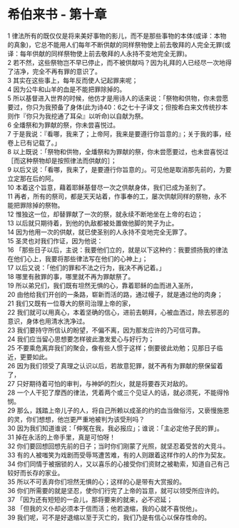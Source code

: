 # 希伯来书 - 第十章
  
 1 律法所有的既仅仅是将来美好事物的影儿，而不是那些事物的本体(或译：本物的真象)，它总不能用人们每年不断供献的同样祭物使上前去敬拜的人完全无罪(或译：每年供献的同样祭物使上前去敬拜的人永持不变地完全无罪)。  
 2 若不然，这些祭物岂不早已停止，而不被供献吗？因为礼拜的人已经尽一次地得了洁净，完全不再有罪的意识了。  
 3 其实在这些事上，每年反而使人记起罪来呢；  
 4 因为公牛和山羊的血是不能把罪除掉的。  
 5 所以基督进入世界的时候，他仿才是用诗人的话来说：「祭物和供物，你未尝愿要过，你只为我预备了身体(此为诗40：6之七十子译文；但按希白来文传统抄本则作『你只为我挖通了耳朵』以听命)以自献为祭。  
 6 全燔祭和为罪献的祭，你未尝喜悦过。  
 7 于是我说：『看哪，我来了；上帝阿，我来是要遵行你旨意的』；关于我的事，经卷上已有记载了。」  
 8 以上既说：「祭物和供物，全燔祭和为罪献的祭，你未尝愿要过，也未尝喜悦过［而这种祭物却是按照律法而供献的］；  
 9 以后又说：「看哪，我来了，是要遵行你旨意的」。可见他是取消那先前的，为要立定那在后的阿。  
 10 本着这个旨意，藉着耶稣基督尽一次之供献身体，我们已成为圣别了。  
 11 再者，所有的祭司，都是天天站着，作事奉的工，屡次供献同样的祭物，永不能把罪除掉的祭物。  
 12 惟独这一位，却替罪献了一次的祭，就永续不断地坐在上帝的右边；  
 13 以后就只期待着，到他的仇敌都被处置做他脚的凳子为止。  
 14 因为他用一次的供献，就已使圣别的人永持不变地完全无罪了。  
 15 圣灵也对我们作证，因为他说：  
 16 「那些日子以后，主说：我要他们立的，就是以下这种约：我要颁扬我的律法在他们心上，我要将那些律法写在他们的心神上」；  
 17 以后又说：「他们的罪和不法之行为，我决不再记着。」  
 18 哪里有赦罪的事，哪里就不再为罪献祭了。  
 19 所以弟兄们，我们既有坦然无惧的心，靠着耶稣的血而进入圣所，  
 20 由他给我们开创的一条路，崭新而活的路，通过幔子，就是通过他的肉身；  
 21 我们又既有一位尊大的祭司治理上帝的家，  
 22 我们就可以用真心，本着坚确的信心，进前去朝拜，心被血洒过，除去邪恶的意识，身体也用清水洗净过。  
 23 我们要持守所信认的盼望，不偏不离，因为那发应许的乃可信可靠。  
 24 我们应当留心思想要怎样彼此激发爱心与好行为；  
 25 不要乘危离弃我们的聚会，像有些人惯于这样；倒要彼此劝勉；见那日子临近，更要如此。  
 26 因为我们领受了真理之认识以后，若故意犯罪，就不再有为罪献的祭保留着了，  
 27 只好期待着可怕的审判，与神妒的烈火，就是将要吞灭对敌的。  
 28 一个人干犯了摩西的律法，凭着两个或三个见证人的话，就必须死，不能得怜悯。  
 29 那么，践踏上帝儿子的人，将自己所赖以成圣的约的血当做俗污，又亵慢施恩的灵，你们想想，他岂更严重地被判为该受刑吗？  
 30 因为我们知道谁说：「伸冤在我，我必报应」；谁说：「主必定他子民的罪」。  
 31 掉在永活的上帝手里，真是可怕呀！  
 32 你们要回想回想先前的日子；当时你们刚蒙了光照，就坚忍着受苦的大竞斗。  
 33 有的人被嗤笑为戏剧而受辱骂遭苦难，有的人则跟着这样作的人的作为契友。  
 34 你们同情于被捆锁的人，又以喜乐的心接受你们资财之被勒索，知道自己有己较好而长存的家业。  
 35 所以不可丢弃你们坦然无惧的心；这样的心是带有大赏报的。  
 36 你们所需要的就是坚忍，使你们行完了上帝的旨意，就可以领受所应许的。  
 37 「因为还有短短的一会儿，那将要来的就来，必不迟延；  
 38 「但我的义仆却必须本于信而活；他若退缩，我的心就不喜悦他」。  
 39 我们呢，可不是好退缩以至于灭亡的，我们乃是有信心以保存性命的。